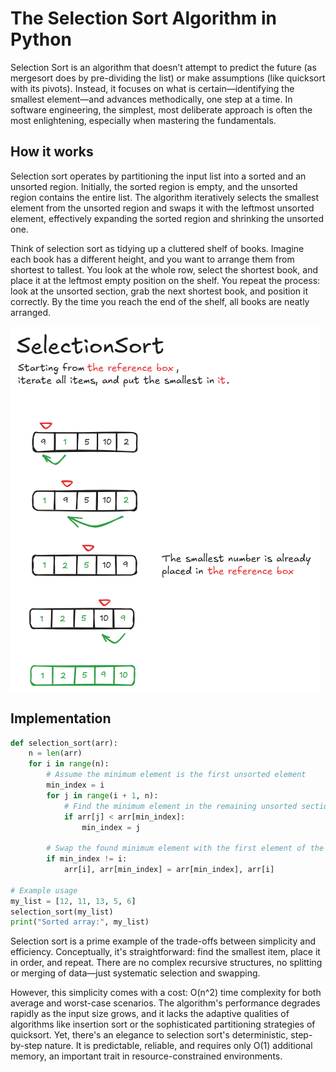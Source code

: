 # The Selection Sort Algorithm in Python

Selection Sort is an algorithm that doesn’t attempt to predict the future (as mergesort does by pre-dividing the list) or make assumptions (like quicksort with its pivots). Instead, it focuses on what is certain—identifying the smallest element—and advances methodically, one step at a time. In software engineering, the simplest, most deliberate approach is often the most enlightening, especially when mastering the fundamentals.

## How it works
Selection sort operates by partitioning the input list into a sorted and an unsorted region. Initially, the sorted region is empty, and the unsorted region contains the entire list. The algorithm iteratively selects the smallest element from the unsorted region and swaps it with the leftmost unsorted element, effectively expanding the sorted region and shrinking the unsorted one.

Think of selection sort as tidying up a cluttered shelf of books. Imagine each book has a different height, and you want to arrange them from shortest to tallest. You look at the whole row, select the shortest book, and place it at the leftmost empty position on the shelf. You repeat the process: look at the unsorted section, grab the next shortest book, and position it correctly. By the time you reach the end of the shelf, all books are neatly arranged.

![Selection Sort algorithm - visual representation](/SortingAlgorithms/SelectionSort/res/selection_sort_visualization.png)

## Implementation
```python
def selection_sort(arr):
    n = len(arr)
    for i in range(n):
        # Assume the minimum element is the first unsorted element
        min_index = i
        for j in range(i + 1, n):
            # Find the minimum element in the remaining unsorted section
            if arr[j] < arr[min_index]:
                min_index = j
        
        # Swap the found minimum element with the first element of the unsorted region
        if min_index != i:
            arr[i], arr[min_index] = arr[min_index], arr[i]

# Example usage
my_list = [12, 11, 13, 5, 6]
selection_sort(my_list)
print("Sorted array:", my_list)
```

Selection sort is a prime example of the trade-offs between simplicity and efficiency. Conceptually, it's straightforward: find the smallest item, place it in order, and repeat. There are no complex recursive structures, no splitting or merging of data—just systematic selection and swapping.

However, this simplicity comes with a cost: O(n^2) time complexity for both average and worst-case scenarios. The algorithm's performance degrades rapidly as the input size grows, and it lacks the adaptive qualities of algorithms like insertion sort or the sophisticated partitioning strategies of quicksort. Yet, there's an elegance to selection sort's deterministic, step-by-step nature. It is predictable, reliable, and requires only O(1) additional memory, an important trait in resource-constrained environments.